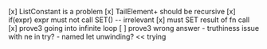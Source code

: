 [x] ListConstant is a problem
[x] TailElement+ should be recursive
[x] if(expr) expr must not call SET() -- irrelevant
[x] must SET result of fn call
[x] prove3 going into infinite loop
[ ] prove3 wrong answer
	- truthiness issue with ne in try?
	- named let unwinding? << trying
